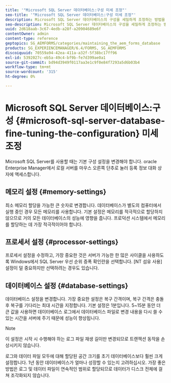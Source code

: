 ```yaml
---
title: '"Microsoft SQL Server 데이터베이스:구성 미세 조정"'
seo-title: '"Microsoft SQL Server 데이터베이스:구성 미세 조정"'
description: Microsoft SQL Server 데이터베이스의 구성을 세밀하게 조정하는 방법을 알아봅니다.
seo-description: Microsoft SQL Server 데이터베이스의 구성을 세밀하게 조정하는 방법을 알아봅니다.
uuid: 2d618aab-3c67-4edb-a28f-a20904689e6f
contentOwner: admin
content-type: reference
geptopics: SG_AEMFORMS/categories/maintaining_the_aem_forms_database
products: SG_EXPERIENCEMANAGER/6.4/FORMS, SG_AEMFORMS
discoiquuid: 70559a94-42ea-411a-a32f-5f38bc17ff96
exl-id: 5392027c-eb5a-49c4-bf9b-fe7d399ae0a1
source-git-commit: bd94d3949f0117aa3e1c9f0e84f7293a5d6b03b4
workflow-type: tm+mt
source-wordcount: '315'
ht-degree: 0%

---
```


# Microsoft SQL Server 데이터베이스:구성 {#microsoft-sql-server-database-fine-tuning-the-configuration} 미세 조정

Microsoft SQL Server를 사용할 때는 기본 구성 설정을 변경해야 합니다. oracle Enterprise Manager에서 로컬 서버를 마우스 오른쪽 단추로 눌러 등록 정보 대화 상자에 액세스합니다.

## 메모리 설정 {#memory-settings}

최소 메모리 할당을 가능한 큰 숫자로 변경합니다. 데이터베이스가 별도의 컴퓨터에서 실행 중인 경우 모든 메모리를 사용합니다. 기본 설정은 메모리를 적극적으로 할당하지 않으므로 거의 모든 데이터베이스의 성능에 영향을 줍니다. 프로덕션 시스템에서 메모리를 할당하는 데 가장 적극적이어야 합니다.

## 프로세서 설정 {#processor-settings}

프로세서 설정을 수정하고, 가장 중요한 것은 서버가 가능한 한 많은 사이클을 사용하도록 Windows에서 SQL Server 우선 순위 증폭 확인란을 선택합니다. [NT 섬유 사용] 설정이 덜 중요하지만 선택하려는 경우도 있습니다.

## 데이터베이스 설정 {#database-settings}

데이터베이스 설정을 변경합니다. 가장 중요한 설정은 복구 간격이며, 복구 간격은 충돌 후 복구를 기다리는 최대 시간을 지정합니다. 기본 설정은 1분입니다. 5~15분 동안 더 큰 값을 사용하면 데이터베이스 로그에서 데이터베이스 파일로 변경 내용을 다시 쓸 수 있는 시간을 서버에 주기 때문에 성능이 향상됩니다.

>[!NOTE]
>
>이 설정은 시작 시 수행해야 하는 로그 파일 재생 길이만 변경되므로 트랜잭션 동작을 손상시키지 않습니다.

로그와 데이터 파일 모두에 대해 할당된 공간 크기를 초기 데이터베이스보다 훨씬 크게 설정합니다. 1년 동안 데이터베이스가 얼마나 성장할 수 있는지 고려하십시오. 가장 좋은 방법은 로그 및 데이터 파일이 연속적인 범위로 할당되므로 데이터가 디스크 전체에 걸쳐 조각화되지 않습니다.

